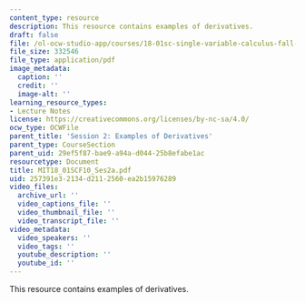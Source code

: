 ```yaml
---
content_type: resource
description: This resource contains examples of derivatives.
draft: false
file: /ol-ocw-studio-app/courses/18-01sc-single-variable-calculus-fall-2010/257391e32134d2112560ea2b15976289_MIT18_01SCF10_Ses2a.pdf
file_size: 332546
file_type: application/pdf
image_metadata:
  caption: ''
  credit: ''
  image-alt: ''
learning_resource_types:
- Lecture Notes
license: https://creativecommons.org/licenses/by-nc-sa/4.0/
ocw_type: OCWFile
parent_title: 'Session 2: Examples of Derivatives'
parent_type: CourseSection
parent_uid: 29ef5f87-bae9-a94a-d044-25b8efabe1ac
resourcetype: Document
title: MIT18_01SCF10_Ses2a.pdf
uid: 257391e3-2134-d211-2560-ea2b15976289
video_files:
  archive_url: ''
  video_captions_file: ''
  video_thumbnail_file: ''
  video_transcript_file: ''
video_metadata:
  video_speakers: ''
  video_tags: ''
  youtube_description: ''
  youtube_id: ''
---
```

This resource contains examples of derivatives.